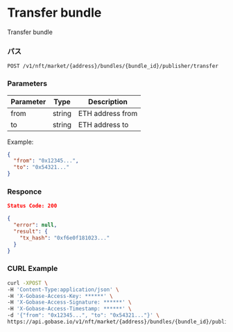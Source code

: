 # Transfer bundle

Transfer bundle

### パス
```
POST /v1/nft/market/{address}/bundles/{bundle_id}/publisher/transfer
```

### Parameters

|  Parameter   |  Type            | Description                           |
| ------------ | ---------------- | ------------------------------------- |
|  from        |  string          | ETH address from                      |
|  to          |  string          | ETH address to                        |

Example:
```json
{
  "from": "0x12345...",
  "to": "0x54321..."
}
```

### Responce
```json
Status Code: 200

{
  "error": null,
  "result": {
    "tx_hash": "0xf6e0f181023..."
  }
}
```

### CURL Example
```bash
curl -XPOST \
-H 'Content-Type:application/json' \
-H 'X-Gobase-Access-Key: ******' \
-H 'X-Gobase-Access-Signature: ******' \
-H 'X-Gobase-Access-Timestamp: ******' \
-d '{"from": "0x12345...", "to": "0x54321..."}' \
https://api.gobase.io/v1/nft/market/{address}/bundles/{bundle_id}/publisher/transfer
```
